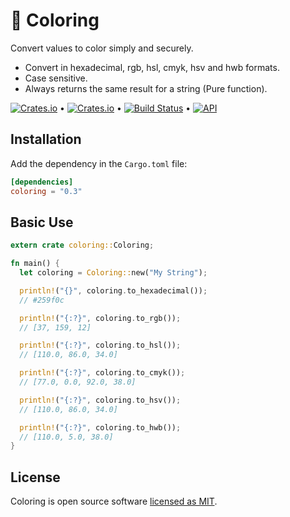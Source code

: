 # 🌈 Coloring

Convert values to color simply and securely.

- Convert in hexadecimal, rgb, hsl, cmyk, hsv and hwb formats.
- Case sensitive.
- Always returns the same result for a string (Pure function).

[![Crates.io](https://img.shields.io/crates/v/coloring)](https://crates.io/crates/coloring) &bull; [![Crates.io](https://img.shields.io/crates/l/coloring)](https://github.com/andrelmlins/coloring/blob/master/LICENSE) &bull; [![Build Status](https://travis-ci.com/andrelmlins/coloring.svg?branch=master)](https://travis-ci.com/andrelmlins/coloring) &bull; [![API](https://docs.rs/coloring/badge.svg)](https://docs.rs/coloring)

## Installation

Add the dependency in the `Cargo.toml` file:

```toml
[dependencies]
coloring = "0.3"
```

## Basic Use

```rust
extern crate coloring::Coloring;

fn main() {
  let coloring = Coloring::new("My String");

  println!("{}", coloring.to_hexadecimal());
  // #259f0c

  println!("{:?}", coloring.to_rgb());
  // [37, 159, 12]

  println!("{:?}", coloring.to_hsl());
  // [110.0, 86.0, 34.0]

  println!("{:?}", coloring.to_cmyk());
  // [77.0, 0.0, 92.0, 38.0]

  println!("{:?}", coloring.to_hsv());
  // [110.0, 86.0, 34.0]

  println!("{:?}", coloring.to_hwb());
  // [110.0, 5.0, 38.0]
}
```

## License

Coloring is open source software [licensed as MIT](https://github.com/andrelmlins/coloring/blob/master/LICENSE).
